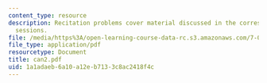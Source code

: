 ```yaml
---
content_type: resource
description: Recitation problems cover material discussed in the corresponding lecture
  sessions.
file: /media/https%3A/open-learning-course-data-rc.s3.amazonaws.com/7-012-introduction-to-biology-fall-2004/1a1adaeb6a10a12eb7133c8ac2418f4c_can2.pdf
file_type: application/pdf
resourcetype: Document
title: can2.pdf
uid: 1a1adaeb-6a10-a12e-b713-3c8ac2418f4c
---
```

